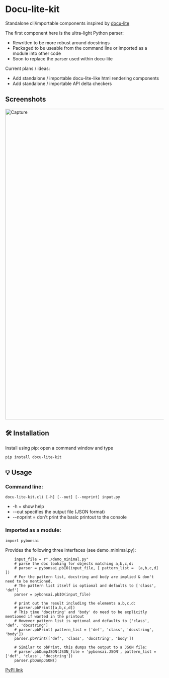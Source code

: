 # Docu-lite-kit
Standalone cli/importable components inspired by [docu-lite](https://pypi.org/project/docu-lite/)

The first component here is the ultra-light Python parser:
- Rewritten to be more robust around docstrings
- Packaged to be useable from the command line or imported as a module into other code
- Soon to replace the parser used within docu-lite

Current plans / ideas:
- Add standalone / importable docu-lite-like html rendering components
- Add standalone / importable API delta checkers
  
## Screenshots
<img width="1855" height="988" alt="Capture" src="https://github.com/user-attachments/assets/5a4561c4-08dd-4be8-b6a5-efaaac491a88" />

## 🛠 Installation

Install using pip: open a command window and type

```
pip install docu-lite-kit
```
## 💡 Usage
### Command line:
```
docu-lite-kit.cli [-h] [--out] [--noprint] input.py
```
-  -h = show help
-  --out specifies the output file (JSON format)
-  --noprint = don't print the basic printout to the console 

### Imported as a module:
```
import pybonsai
```

Provides the following three interfaces (see demo_minimal.py):
```
    input_file = r"./demo_minimal.py"
    # parse the doc looking for objects matching a,b,c,d:
    # parser = pybonsai.pbIO(input_file, [ pattern_list =  [a,b,c,d] ])
    # For the pattern list, docstring and body are implied & don't need to be mentioned.
    # The pattern list itself is optional and defaults to ['class', 'def']
    parser = pybonsai.pbIO(input_file)

    # print out the result including the elements a,b,c,d:
    # parser.pbPrint([a,b,c,d])
    # This time 'docstring' and 'body' do need to be explicitly mentioned if wanted in the printout
    # However pattern list is optional and defaults to ['class', 'def', 'docstring']
    # parser.pbPrint( pattern_list = ['def', 'class', 'docstring', 'body'])
    parser.pbPrint(['def', 'class', 'docstring', 'body'])

    # Similar to pbPrint, this dumps the output to a JSON file:
    # parser.pbDumpJSON(JSON_file = 'pybonsai.JSON', pattern_list = ['def', 'class', 'docstring'])
    parser.pbDumpJSON()

```

[PyPI link](https://pypi.org/project/pybonsai/)
